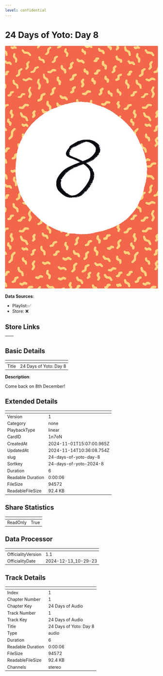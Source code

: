 ```yaml
---
level: confidential
---
```

# 24 Days of Yoto: Day 8

![card_[1n7oN].png](../../img/cards/card_[1n7oN].png)

**Data Sources**: 

- Playlist:✅
- Store: ❌


## Store Links

| <!-- --> | <!-- --> |
| - | - |


## Basic Details

| <!-- --> | <!-- --> |
| - | - |
| Title | 24 Days of Yoto: Day 8 |

**Description**:

Come back on 8th December!


## Extended Details

| <!-- --> | <!-- --> |
| - | - |
| Version | 1 |
| Category | none |
| PlaybackType | linear |
| CardID | 1n7oN |
| CreatedAt | 2024-11-01T15:07:00.965Z |
| UpdatedAt | 2024-11-14T10:36:08.754Z |
| slug | 24-days-of-yoto-day-8 |
| Sortkey | 24-days-of-yoto-2024-8 |
| Duration | 6 |
| Readable Duration | 0:00:06 |
| FileSize | 94572 |
| ReadableFileSize | 92.4 KB |


## Share Statistics

| <!-- --> | <!-- --> |
| - | - |
| ReadOnly | True |


## Data Processor

| <!-- --> | <!-- --> |
| - | - |
| OfficialityVersion | 1.1
| OfficialityDate | 2024-12-13_10-29-23


## Track Details

| <!-- --> | <!-- --> |
| - | - |
| Index | 1 |
| Chapter Number | 1 |
| Chapter Key | 24 Days of Audio |
| Track Number | 1 |
| Track Key | 24 Days of Audio |
| Title | 24 Days of Yoto: Day 8 |
| Type | audio |
| Duration | 6 |
| Readable Duration | 0:00:06 |
| FileSize | 94572 |
| ReadableFileSize | 92.4 KB |
| Channels | stereo |

